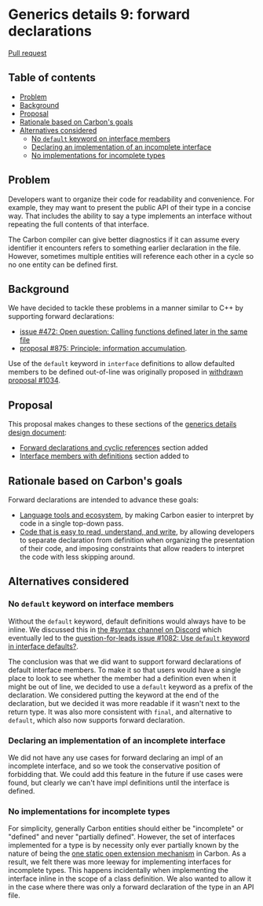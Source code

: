 # Generics details 9: forward declarations

<!--
Part of the Carbon Language project, under the Apache License v2.0 with LLVM
Exceptions. See /LICENSE for license information.
SPDX-License-Identifier: Apache-2.0 WITH LLVM-exception
-->

[Pull request](https://github.com/carbon-language/carbon-lang/pull/1084)

<!-- toc -->

## Table of contents

-   [Problem](#problem)
-   [Background](#background)
-   [Proposal](#proposal)
-   [Rationale based on Carbon's goals](#rationale-based-on-carbons-goals)
-   [Alternatives considered](#alternatives-considered)
    -   [No `default` keyword on interface members](#no-default-keyword-on-interface-members)
    -   [Declaring an implementation of an incomplete interface](#declaring-an-implementation-of-an-incomplete-interface)
    -   [No implementations for incomplete types](#no-implementations-for-incomplete-types)

<!-- tocstop -->

## Problem

Developers want to organize their code for readability and convenience. For
example, they may want to present the public API of their type in a concise way.
That includes the ability to say a type implements an interface without
repeating the full contents of that interface.

The Carbon compiler can give better diagnostics if it can assume every
identifier it encounters refers to something earlier declaration in the file.
However, sometimes multiple entities will reference each other in a cycle so no
one entity can be defined first.

## Background

We have decided to tackle these problems in a manner similar to C++ by
supporting forward declarations:

-   [issue #472: Open question: Calling functions defined later in the same file](https://github.com/carbon-language/carbon-lang/issues/472)
-   [proposal #875: Principle: information accumulation](https://github.com/carbon-language/carbon-lang/pull/875).

Use of the `default` keyword in `interface` definitions to allow defaulted
members to be defined out-of-line was originally proposed in
[withdrawn proposal #1034](https://github.com/carbon-language/carbon-lang/pull/1034).

## Proposal

This proposal makes changes to these sections of the
[generics details design document](/docs/design/generics/details.md):

-   [Forward declarations and cyclic references](/docs/design/generics/details.md#forward-declarations-and-cyclic-references)
    section added
-   [Interface members with definitions](/docs/design/generics/details.md#interface-members-with-definitions)
    section added to

## Rationale based on Carbon's goals

Forward declarations are intended to advance these goals:

-   [Language tools and ecosystem](/docs/project/goals.md#language-tools-and-ecosystem),
    by making Carbon easier to interpret by code in a single top-down pass.
-   [Code that is easy to read, understand, and write](/docs/project/goals.md#code-that-is-easy-to-read-understand-and-write),
    by allowing developers to separate declaration from definition when
    organizing the presentation of their code, and imposing constraints that
    allow readers to interpret the code with less skipping around.

## Alternatives considered

### No `default` keyword on interface members

Without the `default` keyword, default definitions would always have to be
inline. We discussed this in
[the #syntax channel on Discord](https://discord.com/channels/655572317891461132/709488742942900284/941408009689641010)
which eventually led to the
[question-for-leads issue #1082: Use `default` keyword in interface defaults?](https://github.com/carbon-language/carbon-lang/issues/1082).

The conclusion was that we did want to support forward declarations of default
interface members. To make it so that users would have a single place to look to
see whether the member had a definition even when it might be out of line, we
decided to use a `default` keyword as a prefix of the declaration. We considered
putting the keyword at the end of the declaration, but we decided it was more
readable if it wasn't next to the return type. It was also more consistent with
`final`, and alternative to `default`, which also now supports forward
declaration.

### Declaring an implementation of an incomplete interface

We did not have any use cases for forward declaring an impl of an incomplete
interface, and so we took the conservative position of forbidding that. We could
add this feature in the future if use cases were found, but clearly we can't
have impl definitions until the interface is defined.

### No implementations for incomplete types

For simplicity, generally Carbon entities should either be "incomplete" or
"defined" and never "partially defined". However, the set of interfaces
implemented for a type is by necessity only ever partially known by the nature
of being the
[one static open extension mechanism](https://github.com/carbon-language/carbon-lang/pull/998)
in Carbon. As a result, we felt there was more leeway for implementing
interfaces for incomplete types. This happens incidentally when implementing the
interface inline in the scope of a class definition. We also wanted to allow it
in the case where there was only a forward declaration of the type in an API
file.
